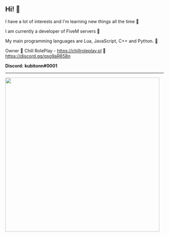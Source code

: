 ## Hi! 👋

I have a lot of interests and I'm learning new things all the time 📘

I am currently a developer of FiveM servers 🔩

My main programming languages ​​are Lua, JavaScript, C++ and Python. 🌱

Owner 🌴 Chill RolePlay - https://chillroleplay.pl 🌴 https://discord.gg/qsg9aR658n


**Discord:**
**kubitonn#0001**
 
<hr>

<!--![kubitonn's GitHub stats](https://github-readme-stats.vercel.app/api?username=kubitonn&count_private=true&show_icons=true&theme=midnight-purple&)-->
<p align="left">
  <img src="https://github-readme-stats.vercel.app/api?username=kubitonn&count_private=true&show_icons=true&theme=midnight-purple&" width=490 />
</p>

